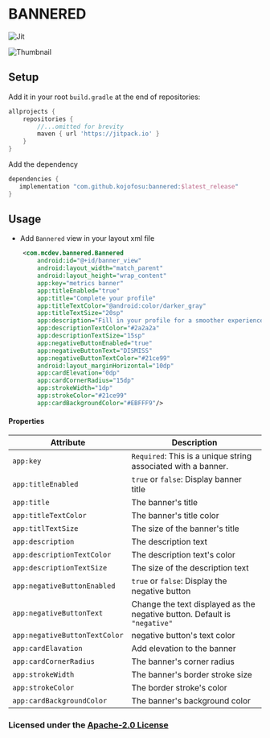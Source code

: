 # BANNERED

![Jit](https://img.shields.io/jitpack/v/github/kojofosu/Bannered?style=for-the-badge&color=2F9319) 

![Thumbnail](https://user-images.githubusercontent.com/20203694/180595325-1533e6b6-d8de-420d-adbf-9667206534f1.jpg)

## Setup

Add it in your root `build.gradle` at the end of repositories:

```groovy
allprojects {
    repositories {
        //...omitted for brevity
        maven { url 'https://jitpack.io' }
    }
}
```



Add the dependency

```groovy
dependencies {
   implementation "com.github.kojofosu:bannered:$latest_release"
}
```



## Usage

- Add `Bannered` view in your layout xml file

```xml
    <com.mcdev.bannered.Bannered
        android:id="@+id/banner_view"
        android:layout_width="match_parent"
        android:layout_height="wrap_content"
        app:key="metrics banner"
        app:titleEnabled="true"
        app:title="Complete your profile"
        app:titleTextColor="@android:color/darker_gray"
        app:titleTextSize="20sp"
        app:description="Fill in your profile for a smoother experience. Get 3 reward keys after completing profile"
        app:descriptionTextColor="#2a2a2a"
        app:descriptionTextSize="15sp"
        app:negativeButtonEnabled="true"
        app:negativeButtonText="DISMISS"
        app:negativeButtonTextColor="#21ce99"
        android:layout_marginHorizontal="10dp"
        app:cardElevation="0dp"
        app:cardCornerRadius="15dp"
        app:strokeWidth="1dp"
        app:strokeColor="#21ce99"
        app:cardBackgroundColor="#EBFFF9"/>
```



#### Properties

| Attribute                    | Description                                                  |
| ---------------------------- | ------------------------------------------------------------ |
| `app:key`                    | `Required`: This is a unique string associated with a banner. |
| `app:titleEnabled`           | `true` or `false`: Display banner title                      |
| `app:title`                  | The banner's title                                           |
| `app:titleTextColor`         | The banner's title color                                     |
| `app:titlTextSize`           | The size of the banner's title                               |
| `app:description`            | The description text                                         |
| `app:descriptionTextColor`   | The description text's color                                 |
| `app:descriptionTextSize`    | The size of the description text                             |
| `app:negativeButtonEnabled`   | `true` or `false`: Display the negative button                |
| `app:negativeButtonText`      | Change the text displayed as the negative button. Default is `"negative"` |
| `app:negativeButtonTextColor` | negative button's text color                                  |
| `app:cardElavation`          | Add elevation to the banner                                  |
| `app:cardCornerRadius`       | The banner's corner radius                                   |
| `app:strokeWidth`            | The banner's border stroke size                              |
| `app:strokeColor`            | The border stroke's color                                    |
| `app:cardBackgroundColor`    | The banner's background color                                |


### Licensed under the [Apache-2.0 License](LICENSE)

